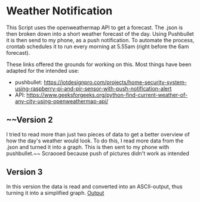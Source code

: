 # Weather Notification

This Script uses the openweathermap API to get a forecast. The .json is then broken down into a short weather forecast of the day.
Using Pushbullet it is then send to my phone, as a push notification.
To automate the process, crontab schedules it to run every morning at 5.55am (right before the 6am forecast).



These links offered the grounds for working on this. Most things have been adapted for the intended use:
- pushbullet: https://iotdesignpro.com/projects/home-security-system-using-raspberry-pi-and-pir-sensor-with-push-notification-alert
- API: https://www.geeksforgeeks.org/python-find-current-weather-of-any-city-using-openweathermap-api/

## ~~Version 2
I tried to read more than just two pieces of data to get a better overview of how the day's weather would look. To do this, I read more data from the .json and turned it into a graph. This is then sent to my phone with pushbullet.~~ Scraooed because push of pictures didn't work as intended

## Version 3
In this version the data is read and converted into an ASCII-output, thus turning it into a simplified graph. 
[Output](output.png)
